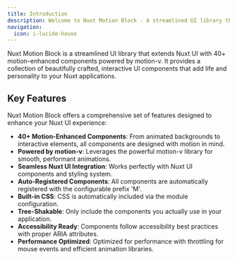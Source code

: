 ```yaml
---
title: Introduction
description: Welcome to Nuxt Motion Block - A streamlined UI library that extends Nuxt UI with motion capabilities.
navigation:
  icon: i-lucide-house
---
```


Nuxt Motion Block is a streamlined UI library that extends Nuxt UI with 40+ motion-enhanced components powered by motion-v. It provides a collection of beautifully crafted, interactive UI components that add life and personality to your Nuxt applications.

## Key Features

Nuxt Motion Block offers a comprehensive set of features designed to enhance your Nuxt UI experience:

- **40+ Motion-Enhanced Components**: From animated backgrounds to interactive elements, all components are designed with motion in mind.
- **Powered by motion-v**: Leverages the powerful motion-v library for smooth, performant animations.
- **Seamless Nuxt UI Integration**: Works perfectly with Nuxt UI components and styling system.
- **Auto-Registered Components**: All components are automatically registered with the configurable prefix 'M'.
- **Built-in CSS**: CSS is automatically included via the module configuration.
- **Tree-Shakable**: Only include the components you actually use in your application.
- **Accessibility Ready**: Components follow accessibility best practices with proper ARIA attributes.
- **Performance Optimized**: Optimized for performance with throttling for mouse events and efficient animation libraries.
